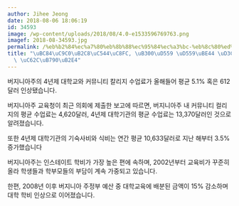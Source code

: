 ```yaml
---
author: Jihee Jeong
date: 2018-08-06 18:06:19
id: 34593
image: /wp-content/uploads/2018/08/4.0-e1533596769763.png
imagef: 2018-08-34593.jpg
permalink: /%eb%b2%84%ec%a7%80%eb%8b%88%ec%95%84%ec%a3%bc-%eb%8c%80%ed%95%99-%ed%95%99%eb%b9%84-%ed%8f%89%ea%b7%a0-5-%ec%98%ac%eb%9e%90%eb%8b%a4/
title: "\uBC84\uC9C0\uB2C8\uC544\uC8FC, \uB300\uD559 \uD559\uBE44 \uD3C9\uADE0 5%\
  \ \uC62C\uB790\uB2E4"
---
```


버지니아주의 4년제 대학교와 커뮤니티 칼리지 수업료가 올해들어 평균 5.1% 혹은 612달러 인상됐습니다.

버지니아주 교육청이 최근 의회에 제출한 보고에 따르면, 버지니아주 내 커뮤니티 컬리지의 평균 수업료는 4,620달러, 4년제 대학기관의 평균 수업료는 13,370달러인 것으로 알려졌습니다.

또한 4년제 대학기관의 기숙사비와 식비는 연간 평균 10,633달러로 지난 해부터 3.5%증가했습니다

버지니아주는 인스테이트 학비가 가장 높은 편에 속하며, 2002년부터 교육비가 꾸준히 올라 학생들과 학부모들의 부담이 계속 가중되고 있습니다.

한편, 2008년 이후 버지니아 주정부 예산 중 대학교육에 배분된 금액이 15% 감소하며 대학 학비 인상으로 이어졌습니다.

&nbsp;

&nbsp;

&nbsp;